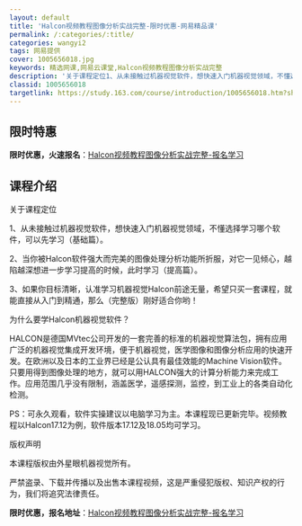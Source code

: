 ```yaml
---
layout: default
title: 'Halcon视频教程图像分析实战完整-限时优惠-网易精品课'
permalink: /:categories/:title/
categories: wangyi2
tags: 网易提供
cover: 1005656018.jpg
keywords: 精选网课,网易云课堂,Halcon视频教程图像分析实战完整
description: '关于课程定位1、从未接触过机器视觉软件，想快速入门机器视觉领域，不懂选择学习哪个软件，可以先学习（基础篇）。2、当你被H'
classid: 1005656018
targetlink: https://study.163.com/course/introduction/1005656018.htm?share=1&shareId=1025206652&utm_campaign=share&utm_medium=iphoneShare&utm_source=&utm_u=1025206652
---
```


## 限时特惠

**限时优惠，火速报名**：[Halcon视频教程图像分析实战完整-报名学习](https://study.163.com/course/introduction/1005656018.htm?share=1&shareId=1025206652&utm_campaign=share&utm_medium=iphoneShare&utm_source=&utm_u=1025206652)

## 课程介绍

关于课程定位

1、从未接触过机器视觉软件，想快速入门机器视觉领域，不懂选择学习哪个软件，可以先学习（基础篇）。

2、当你被Halcon软件强大而完美的图像处理分析功能所折服，对它一见倾心，越陷越深想进一步学习提高的时候，此时学习（提高篇）。

3、如果你目标清晰，认准学习机器视觉Halcon前途无量，希望只买一套课程，就能直接从入门到精通，那么（完整版）刚好适合你哟！

为什么要学Halcon机器视觉软件？

HALCON是德国MVtec公司开发的一套完善的标准的机器视觉算法包，拥有应用广泛的机器视觉集成开发环境，便于机器视觉，医学图像和图像分析应用的快速开发。在欧洲以及日本的工业界已经是公认具有最佳效能的Machine Vision软件。只要用得到图像处理的地方，就可以用HALCON强大的计算分析能力来完成工作。应用范围几乎没有限制，涵盖医学，遥感探测，监控，到工业上的各类自动化检测。

PS：可永久观看，软件实操建议以电脑学习为主。本课程现已更新完毕。视频教程以Halcon17.12为例，软件版本17.12及18.05均可学习。

版权声明

本课程版权由外星眼机器视觉所有。

严禁盗录、下载并传播以及出售本课程视频，这是严重侵犯版权、知识产权的行为，我们将追究法律责任。

**限时优惠，报名地址**：[Halcon视频教程图像分析实战完整-报名学习](https://study.163.com/course/introduction/1005656018.htm?share=1&shareId=1025206652&utm_campaign=share&utm_medium=iphoneShare&utm_source=&utm_u=1025206652)

